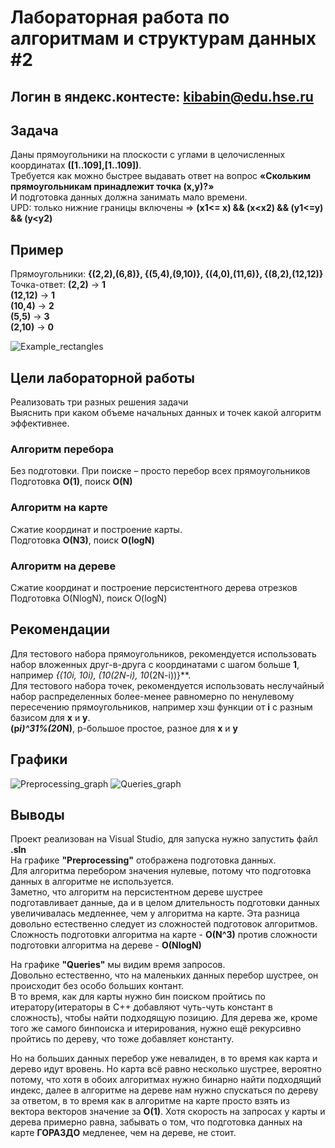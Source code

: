 # Лабораторная работа по алгоритмам и структурам данных #2
## Логин в яндекс.контесте: kibabin@edu.hse.ru

## Задача  
  Даны прямоугольники на плоскости с углами в целочисленных координатах **([1..109],[1..109])**.  
  Требуется как можно быстрее выдавать ответ на вопрос **«Скольким прямоугольникам принадлежит точка (x,y)?»**  
  И подготовка данных должна занимать мало времени.  
UPD: только нижние границы включены => **(x1<= x) && (x<x2) && (y1<=y) && (y<y2)**

## Пример  
Прямоугольники: **{(2,2),(6,8)}, {(5,4),(9,10)}, {(4,0),(11,6)}, {(8,2),(12,12)}**  
Точка-ответ: 
**(2,2)** -> **1**  
**(12,12)** -> **1**  
**(10,4)** -> **2**  
**(5,5)** -> **3**  
**(2,10)** -> **0**  

![Example_rectangles](https://user-images.githubusercontent.com/98475298/234937235-b2af0fda-e6c6-4941-90ec-c2abb724f036.png)

## Цели лабораторной работы  
  Реализовать три разных решения задачи  
Выяснить при каком объеме начальных данных и точек какой алгоритм эффективнее.  
### Алгоритм перебора
  Без подготовки. При поиске – просто перебор всех прямоугольников  
Подготовка **O(1)**, поиск **O(N)**
### Алгоритм на карте  
  Сжатие координат и построение карты.  
Подготовка **O(N3)**, поиск **O(logN)**  
### Алгоритм на дереве  
  Сжатие координат и построение персистентного дерева отрезков   
Подготовка O(NlogN), поиск O(logN)  

## Рекомендации  
  Для тестового набора прямоугольников, рекомендуется использовать набор вложенных друг-в-друга 
с координатами с шагом больше **1**, например **{(10*i, 10*i), (10*(2N-i), 10*(2N-i))}**.  
Для тестового набора точек, рекомендуется использовать неслучайный набор распределенных 
более-менее равномерно по ненулевому пересечению прямоугольников, например хэш функции от **i** с разным базисом для **x** и **y**.   
**(p*i)^31%(20*N)**, p-большое простое, разное для **x** и **y**

## Графики
![Preprocessing_graph](https://user-images.githubusercontent.com/98475298/234936457-0beba9b0-4f26-4316-9605-9e2b63367a4d.png)
![Queries_graph](https://user-images.githubusercontent.com/98475298/234936466-cac93d27-2c77-4b5c-bfb0-4001fc7ed47e.png)

## Выводы
  Проект реализован на Visual Studio, для запуска нужно запустить файл **.sln**  
  На графике **"Preprocessing"** отображена подготовка данных.  
Для алгоритма перебором значения нулевые, потому что подготовка данных в алгоритме не используется.  
Заметно, что алгоритм на персистентном дереве шустрее подготавливает данные, да
и в целом длительность подготовки данных увеличивалась медленнее, чем у алгоритма на карте.
Эта разница довольно естественно следует из сложностей подготовок алгоритмов.
Сложность подготовки алгоритма на карте - **O(N^3)** против сложности подготовки алгоритма на дереве - **O(NlogN)**

  На графике **"Queries"** мы видим время запросов.   
Довольно естественно, что на маленьких данных перебор шустрее, он происходит без особо больших контант.  
В то время, как для карты нужно бин поиском пройтись по итератору(итераторы в C++ добавляют чуть-чуть констант в сложность), 
чтобы найти подходящую позицию. Для дерева же, кроме того же самого бинпоиска и итерирования, нужно ещё рекурсивно пройтись по дереву, что тоже добавляет константу.  

  Но на больших данных перебор уже невалиден, в то время как карта и дерево идут вровень. Но карта всё равно несколько шустрее, 
вероятно потому, что хотя в обоих алгоритмах нужно бинарно найти подходящий индекс, 
далее в алгоритме на дереве нам нужно спускаться по дереву за ответом, в то время как в алгоритме на карте просто взять из 
вектора векторов значение за **O(1)**. Хотя скорость на запросах у карты и дерева примерно равна, забывать о том, 
что подготовка данных на карте **ГОРАЗДО** медленее, чем на дереве, не стоит.
